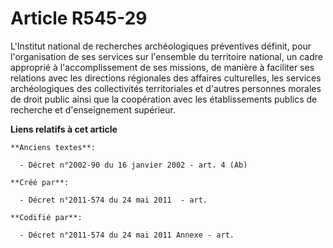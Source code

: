 # Article R545-29

L'Institut national de recherches archéologiques préventives définit, pour l'organisation de ses services sur l'ensemble du
territoire national, un cadre approprié à l'accomplissement de ses missions, de manière à faciliter ses relations avec les
directions régionales des affaires culturelles, les services archéologiques des collectivités territoriales et d'autres
personnes morales de droit public ainsi que la coopération avec les établissements publics de recherche et d'enseignement
supérieur.

**Liens relatifs à cet article**

	**Anciens textes**:

	  - Décret n°2002-90 du 16 janvier 2002 - art. 4 (Ab)

	**Créé par**:

	  - Décret n°2011-574 du 24 mai 2011  - art.

	**Codifié par**:

	  - Décret n°2011-574 du 24 mai 2011 Annexe - art.
